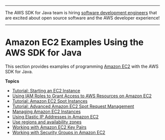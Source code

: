 --------

The AWS SDK for Java team is hiring [software development engineers](https://github.com/aws/aws-sdk-java-v2/issues/3156) that are excited about open source software and the AWS developer experience\!

--------

# Amazon EC2 Examples Using the AWS SDK for Java<a name="prog-services-ec2"></a>

This section provides examples of programming [Amazon EC2](http://aws.amazon.com/ec2/) with the AWS SDK for Java\.

**Topics**
+ [Tutorial: Starting an EC2 Instance](how-to-ec2.md)
+ [Using IAM Roles to Grant Access to AWS Resources on Amazon EC2](java-dg-roles.md)
+ [Tutorial: Amazon EC2 Spot Instances](tutorial-spot-instances-java.md)
+ [Tutorial: Advanced Amazon EC2 Spot Request Management](tutorial-spot-adv-java.md)
+ [Managing Amazon EC2 Instances](examples-ec2-instances.md)
+ [Using Elastic IP Addresses in Amazon EC2](examples-ec2-elastic-ip.md)
+ [Use regions and availability zones](examples-ec2-regions-zones.md)
+ [Working with Amazon EC2 Key Pairs](examples-ec2-key-pairs.md)
+ [Working with Security Groups in Amazon EC2](examples-ec2-security-groups.md)